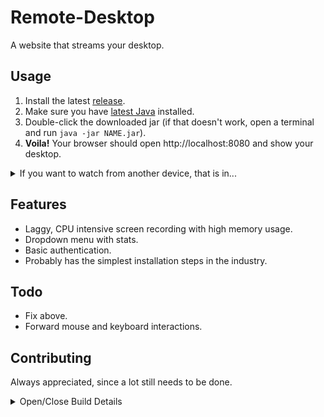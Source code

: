 # Remote-Desktop

A website that streams your desktop.

## Usage
1. Install the latest [release](https://github.com/Osiris-Team/Remote-Desktop/releases/tag/latest).
2. Make sure you have [latest Java](https://www.oracle.com/java/technologies/downloads/) installed. 
3. Double-click the downloaded jar (if that doesn't work, open a terminal and run `java -jar NAME.jar`).
4. <b>Voila!</b> Your browser should open http://localhost:8080 and show your desktop. 

<details>
<summary>If you want to watch from another device, that is in...</summary>
<br>
  
... in the same network, visit http://insert_device_local_ip:8080 see [how-to](https://www.youtube.com/watch?v=mdp3HtO7Cjs)
   and (if needed) open/forward the port 8080 in your [firewall (video)](https://www.youtube.com/watch?v=cRZ26576d1g).
   
... on the internet, visit http://insert_device_public_ip:8080 get the [ip from here](https://whatismyipaddress.com/),
          also open/forward the port 8080 in your [firewall (video)](https://www.youtube.com/watch?v=cRZ26576d1g)
          and [router (video)](https://www.youtube.com/watch?v=WOZQppVNGvA).
</details>


## Features
- Laggy, CPU intensive screen recording with high memory usage.
- Dropdown menu with stats.
- Basic authentication.
- Probably has the simplest installation steps in the industry.

## Todo
- Fix above.
- Forward mouse and keyboard interactions.

## Contributing
Always appreciated, since a lot still needs to be done.

<details>
<summary>Open/Close Build Details</summary>


## Running the application

The project is a standard Maven project. To run it from the command line,
type `mvnw` (Windows), or `./mvnw` (Mac & Linux), then open
http://localhost:8080 in your browser.

You can also import the project to your IDE of choice as you would with any
Maven project. Read more on [how to import Vaadin projects to different IDEs](https://vaadin.com/docs/latest/guide/step-by-step/importing) (Eclipse, IntelliJ IDEA, NetBeans, and VS Code).

## Deploying to Production

To create a production build, call `mvnw clean package -Pproduction` (Windows),
or `./mvnw clean package -Pproduction` (Mac & Linux).
This will build a JAR file with all the dependencies and front-end resources,
ready to be deployed. The file can be found in the `target` folder after the build completes.

Once the JAR file is built, you can run it using
`java -jar target/myapp-1.0-SNAPSHOT.jar`

## Project structure

- `MainLayout.java` in `src/main/java` contains the navigation setup (i.e., the
  side/top bar and the main menu). This setup uses
  [App Layout](https://vaadin.com/docs/components/app-layout).
- `views` package in `src/main/java` contains the server-side Java views of your application.
- `views` folder in `frontend/` contains the client-side JavaScript views of your application.
- `themes` folder in `frontend/` contains the custom CSS styles.

## Useful links

- Read the documentation at [vaadin.com/docs](https://vaadin.com/docs).
- Follow the tutorial at [vaadin.com/docs/latest/tutorial/overview](https://vaadin.com/docs/latest/tutorial/overview).
- Create new projects at [start.vaadin.com](https://start.vaadin.com/).
- Search UI components and their usage examples at [vaadin.com/docs/latest/components](https://vaadin.com/docs/latest/components).
- View use case applications that demonstrate Vaadin capabilities at [vaadin.com/examples-and-demos](https://vaadin.com/examples-and-demos).
- Build any UI without custom CSS by discovering Vaadin's set of [CSS utility classes](https://vaadin.com/docs/styling/lumo/utility-classes).
- Find a collection of solutions to common use cases at [cookbook.vaadin.com](https://cookbook.vaadin.com/).
- Find add-ons at [vaadin.com/directory](https://vaadin.com/directory).
- Ask questions on [Stack Overflow](https://stackoverflow.com/questions/tagged/vaadin) or join our [Discord channel](https://discord.gg/MYFq5RTbBn).
- Report issues, create pull requests in [GitHub](https://github.com/vaadin).
</details>

